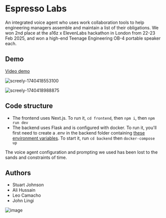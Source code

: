 # Espresso Labs

An integrated voice agent who uses work collaboration tools to help engineering managers assemble and maintain a list of their obligations. We won 2nd place at the a16z x ElevenLabs hackathon in London from 22-23 Feb 2025, and won a high-end Teenage Engineering OB-4 portable speaker each.

## Demo

[Video demo](https://youtu.be/1B6-rTxxp2s)

![screely-1740418553100](https://github.com/user-attachments/assets/950a030f-eeb6-43f5-9702-d5954032a6f1)

![screely-1740418988875](https://github.com/user-attachments/assets/bcd95dea-9377-4cbd-a867-09b0724a576f)


## Code structure

- The frontend uses Next.js. To run it, `cd frontend`, then `npm i`, then `npm run dev`
- The backend uses Flask and is configured with docker. To run it, you'll first need to create a .env in the backend folder containing [these environment variables](https://github.com/Daspy11/a16z-11labs-hackathon/blob/main/backend/config.py). To start it, run `cd backend` then `docker-compose up`

The voice agent configuration and prompting we used has been lost to the sands and constraints of time.

## Authors

- Stuart Johnson
- Ali Hussain
- Leo Camacho
- John Lingi

![image](https://github.com/user-attachments/assets/c5679a3b-0171-418e-8a93-09fa314c85c9)
